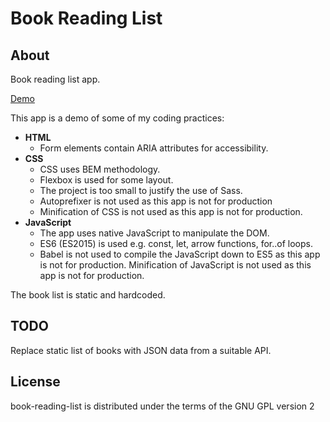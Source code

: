 # Book Reading List

## About

Book reading list app.

[Demo](http://robwakemandev.com/book-reading-list/)

This app is a demo of some of my coding practices:

- **HTML**
  - Form elements contain ARIA attributes for accessibility.
- **CSS**
  - CSS uses BEM methodology.
  - Flexbox is used for some layout.
  - The project is too small to justify the use of Sass.
  - Autoprefixer is not used as this app is not for production
  - Minification of CSS is not used as this app is not for production.
- **JavaScript**
  - The app uses native JavaScript to manipulate the DOM.
  - ES6 (ES2015) is used e.g. const, let, arrow functions, for..of loops.
  - Babel is not used to compile the JavaScript down to ES5 as this app is not for production.
    Minification of JavaScript is not used as this app is not for production.

The book list is static and hardcoded.

## TODO

Replace static list of books with JSON data from a suitable API.

## License

book-reading-list is distributed under the terms of the GNU GPL version 2
